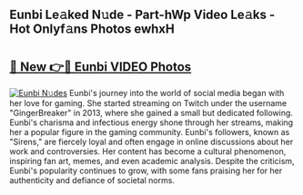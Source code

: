 ## Eunbi Le𝚊ked N𝚞de - Part-hWp Video Le𝚊ks - Hot Onlyf𝚊ns Photos ewhxH

# <h2><a href="http://ac32428.deff.icu/?id=Eunbi">🔗 New 👉🔴 Eunbi VIDEO Photos</a></h2>

[![Eunbi N𝚞des](https://i.imgur.com/rIISA9y.gif)](http://ac32428.deff.icu/?id=Eunbi)
Eunbi's journey into the world of social media began with her love for gaming. She started streaming on Twitch under the username "GingerBreaker" in 2013, where she gained a small but dedicated following. Eunbi's charisma and infectious energy shone through her streams, making her a popular figure in the gaming community. Eunbi's followers, known as "Sirens," are fiercely loyal and often engage in online discussions about her work and controversies. Her content has become a cultural phenomenon, inspiring fan art, memes, and even academic analysis. Despite the criticism, Eunbi's popularity continues to grow, with some fans praising her for her authenticity and defiance of societal norms.

